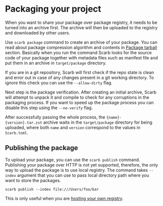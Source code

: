 # Packaging your project

When you want to share your package over package registry, it needs to be turned into an archive first. The archive will then be uploaded to the registry and downloaded by other users.

Use `scarb package` command to create an archive of your package. You can read about package compression algorithm and contents in [Package tarball](/docs/registries/package-tarball) section.
Basically when you run the command Scarb looks for the source code of your package together with metadata files such as manifest file and put them in an archive in `target/package` directory.

If you are in a git repository, Scarb will first check if the repo state is clean and error out in case of any changes present in a git working directory. To ignore this check you can use the `--allow-dirty` flag.

Next step is the package verification. After creating an initial archive, Scarb will attempt to unpack it and compile to check for any corruptions in the packaging process. If you want to speed up the package process you can disable this step using the `--no-verify` flag.

After successfully passing the whole process, the `{name}-{version}.tar.zst` archive waits in the `target/package` directory for being uploaded, where both `name` and `version` correspond to the values in `Scarb.toml`.

## Publishing the package

To upload your package, you can use the `scarb publish` command. Publishing your package over HTTP is not yet supported, therefore, the only way to upload the package is to use local registry. The command takes `--index` argument that you can use to pass local directory path where you want to store the packages.

```shell
scarb publish --index file:///Users/foo/bar
```

This is only useful when you are [hosting your own registry](/docs/registries/custom-registry).
